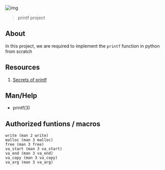 ![img](https://assets.imaginablefutures.com/media/images/ALX_Logo.max-200x150.png)
> printf project

## About 
In this project, we are required to implement the ```printf``` function in python from scratch 


## Resources 
1. [Secrets of printf](https://www.academia.edu/10297206/Secrets_of_printf_)

## Man/Help 
- printf(3)

## Authorized funtions / macros
    write (man 2 write)
    malloc (man 3 malloc)
    free (man 3 free)
    va_start (man 3 va_start)
    va_end (man 3 va_end)
    va_copy (man 3 va_copy)
    va_arg (man 3 va_arg)
